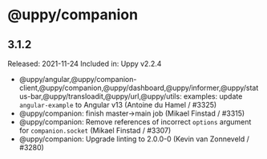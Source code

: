 # @uppy/companion

## 3.1.2

Released: 2021-11-24
Included in: Uppy v2.2.4

- @uppy/angular,@uppy/companion-client,@uppy/companion,@uppy/dashboard,@uppy/informer,@uppy/status-bar,@uppy/transloadit,@uppy/url,@uppy/utils: examples: update `angular-example` to Angular v13 (Antoine du Hamel / #3325)
- @uppy/companion: finish master->main job (Mikael Finstad / #3315)
- @uppy/companion: Remove references of incorrect `options` argument for `companion.socket` (Mikael Finstad / #3307)
- @uppy/companion: Upgrade linting to 2.0.0-0 (Kevin van Zonneveld / #3280)
